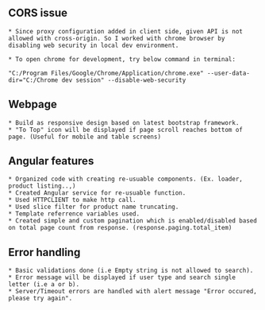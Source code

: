## CORS issue

    * Since proxy configuration added in client side, given API is not allowed with cross-origin. So I worked with chrome browser by disabling web security in local dev environment.

    * To open chrome for development, try below command in terminal:    
    
    "C:/Program Files/Google/Chrome/Application/chrome.exe" --user-data-dir="C:/Chrome dev session" --disable-web-security

## Webpage

    * Build as responsive design based on latest bootstrap framework.
    * "To Top" icon will be displayed if page scroll reaches bottom of page. (Useful for mobile and table screens)

## Angular features

    * Organized code with creating re-usuable components. (Ex. loader, product listing..,)
    * Created Angular service for re-usuable function.
    * Used HTTPCLIENT to make http call.
    * Used slice filter for product name truncating.
    * Template referrence variables used.
    * Created simple and custom pagination which is enabled/disabled based on total page count from response. (response.paging.total_item)

## Error handling

    * Basic validations done (i.e Empty string is not allowed to search).
    * Error message will be displayed if user type and search single letter (i.e a or b).
    * Server/Timeout errors are handled with alert message "Error occured, please try again".
